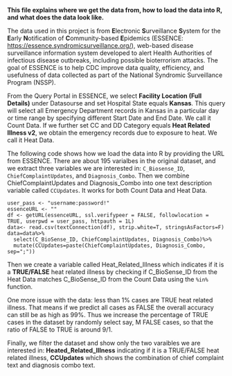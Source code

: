 **This file explains where we get the data from, how to load the data into R, and what does the data look like.**

The data used in this project is from **E**lectronic **S**urveillance **S**ystem for the **E**arly **N**otification of **C**ommunity-based 
**E**pidemics (ESSENCE: https://essence.syndromicsurveillance.org/), web-based disease surveillance information system developed to alert Health Authorities of infectious disease outbreaks, including possible  bioterrorism attacks. The goal of ESSENCE is to help CDC improve data quality, efficiency, and usefulness of data collected as part of the National Syndromic Surveillance Program (NSSP).

From the Query Portal in ESSENCE, we select **Facility Location (Full Details)** under Datasourse and set Hospital State equals **Kansas**. This query will select all Emergency Department records in Kansas in a particular day or time range by specifying different Start Date and End Date. We call it Count Data. If we further set CC and DD Category equals **Heat Related Illness v2**, we obtain the emergency records due to exposure to heat. We call it Heat Data.

The following code shows how we load the data into R by providing the URL from ESSENCE. There are about 195 varialbes in the original dataset, and we extract three variables we are interested in: `C_Biosense_ID`, `ChiefComplaintUpdates`, and `Diagnosis_Combo`. Then we combine ChiefComplaintUpdates and Diagnosis_Combo into one text description variable called `CCUpdates`. It works for both Count Data and Heat Data.

```
user_pass <- "username:password!"
essenceURL <- ""
df <- getURL(essenceURL, ssl.verifypeer = FALSE, followlocation = TRUE, userpwd = user_pass, httpauth = 1L)
data<- read.csv(textConnection(df), strip.white=T, stringsAsFactors=F)
data=data%>%
  select(C_BioSense_ID, ChiefComplaintUpdates, Diagnosis_Combo)%>%
  mutate(CCUpdates=paste(ChiefComplaintUpdates, Diagnosis_Combo, sep=";"))
```

Then we create a variable called Heat_Related_Illness which indicates if it is a **TRUE/FALSE** heat related illness by checking if C_BioSense_ID from the Heat Data matches C_BioSense_ID from the Count Data using the `%in%` function.

One more issue with the data: less than 1% cases are TRUE heat related illness. That means if we predict all cases as FALSE the overall accuracy can still be as high as 99%. Thus we increase the percentage of TRUE cases in the dataset by randomly select say, M FALSE cases, so that the ratio of FALSE to TRUE is around 9/1.

Finally, we filter the dataset and show only the two varaibles we are interested in: **Heated_Related_Illness** indicating if it is a TRUE/FALSE heat related illness, **CCUpdates** which shows the combination of chief complaint text and diagnosis combo text.
